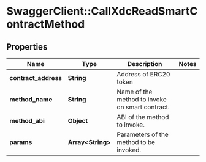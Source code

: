 # SwaggerClient::CallXdcReadSmartContractMethod

## Properties
Name | Type | Description | Notes
------------ | ------------- | ------------- | -------------
**contract_address** | **String** | Address of ERC20 token | 
**method_name** | **String** | Name of the method to invoke on smart contract. | 
**method_abi** | **Object** | ABI of the method to invoke. | 
**params** | **Array&lt;String&gt;** | Parameters of the method to be invoked. | 

